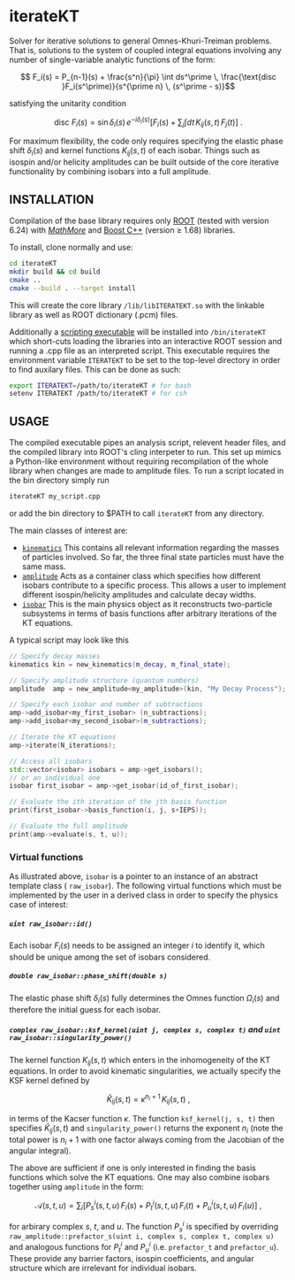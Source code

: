 # iterateKT
Solver for iterative solutions to general Omnes-Khuri-Treiman problems.
That is, solutions to the system of coupled integral equations involving any number of single-variable analytic functions of the form:
```math
    F_i(s) = P_{n-1}(s) + \frac{s^n}{\pi} \int ds^\prime \, \frac{\text{disc }F_i(s^\prime)}{s^{\prime n} \, (s^\prime - s)}
```
satisfying the unitarity condition
```math
    \text{disc }F_i(s) =  \sin\delta_i(s) \, e^{-i\delta_i(s)} \left[ F_i(s) + \sum_{j} \int dt \,  K_{ij}(s,t) \,  F_j(t) \right] ~.
```
For maximum flexibility, the code only requires specifying the elastic phase shift $\delta_i(s)$ and kernel functions $K_{ij}(s,t)$ of each isobar. Things such as isospin and/or helicity amplitudes can be built outside of the core iterative functionality by combining isobars into a full amplitude.

##  INSTALLATION

Compilation of the base library requires only [ROOT](https://root.cern.ch/) (tested with version 6.24) with [*MathMore*](https://root.cern.ch/mathmore-library) and [Boost C++](https://www.boost.org/) (version $\geq$ 1.68) libraries.

To install, clone normally and use:
```bash
cd iterateKT
mkdir build && cd build
cmake ..
cmake --build . --target install
```
This will create the core library `/lib/libITERATEKT.so` with the linkable library as well as ROOT dictionary (.pcm) files. 

Additionally a [scripting executable](./src/cling/iterateKT.cpp) will be installed into `/bin/iterateKT` which short-cuts loading the libraries into an interactive ROOT session and running a .cpp file as an interpreted script.   This executable requires the environment variable `ITERATEKT` to be set to the top-level directory in order to find auxilary files. This can be done as such:
```bash
export ITERATEKT=/path/to/iterateKT # for bash
setenv ITERATEKT /path/to/iterateKT # for csh
```

##  USAGE
The compiled executable pipes an analysis script, relevent header files, and the compiled library into ROOT's cling interpeter to run. 
This set up mimics a Python-like environment without requiring recompilation of the whole library when changes are made to amplitude files. To run a script located in the bin directory simply run 
```bash
iterateKT my_script.cpp
```
or add the bin directory to $PATH to call `iterateKT` from any directory. 

The main classes of interest are:
- [`kinematics`](./src/kinematics.hpp) This contains all relevant information regarding the masses of particles involved. So far, the three final state particles must have the same mass. 
- [`amplitude`](./src/amplitude.hpp) Acts as a container class which specifies how different isobars contribute to a specific process. This allows a user to implement different isospin/helicity amplitudes and calculate decay widths.
- [`isobar`](./src/isobar.hpp) This is the main physics object as it reconstructs two-particle subsystems in terms of basis functions after arbitrary iterations of the KT equations.

A typical script may look like this
```c++
// Specify decay masses
kinematics kin = new_kinematics(m_decay, m_final_state);

// Specify amplitude structure (quantum numbers)
amplitude  amp = new_amplitude<my_amplitude>(kin, "My Decay Process");

// Specify each isobar and number of subtractions
amp->add_isobar<my_first_isobar> (n_subtractions);
amp->add_isobar<my_second_isobar>(m_subtractions);

// Iterate the KT equations
amp->iterate(N_iterations);

// Access all isobars
std::vector<isobar> isobars = amp->get_isobars();
// or an individual one
isobar first_isobar = amp->get_isobar(id_of_first_isobar);

// Evaluate the ith iteration of the jth basis function
print(first_isobar->basis_function(i, j, s+IEPS));

// Evaluate the full amplitude
print(amp->evaluate(s, t, u));
```

### Virtual functions
As illustrated above, `isobar` is a pointer to an instance of an abstract template class ( `raw_isobar`). The following virtual functions which must be implemented by the user in a derived class in order to specify the physics case of interest:

##### `uint raw_isobar::id()`
Each isobar $F_i(s)$ needs to be assigned an integer $i$ to identify it, which should be unique among the set of isobars considered.

##### `double raw_isobar::phase_shift(double s)`
The elastic phase shift $\delta_i(s)$ fully determines the Omnes function $\Omega_i(s)$ and therefore the initial guess for each isobar.

##### `complex raw_isobar::ksf_kernel(uint j, complex s, complex t)` and `uint raw_isobar::singularity_power()`
The kernel function $K_{ij}(s,t)$ which enters in the inhomogeneity of the KT equations. In order to avoid kinematic singularities, we actually specify the KSF kernel defined by
```math
    \hat{K}_{ij}(s,t) = \kappa^{n_i+1} \, K_{ij}(s,t) ~,
```
in terms of the Kacser function $\kappa$. The function `ksf_kernel(j, s, t)` then specifies $\hat{K}_{ij}(s,t)$ and `singularity_power()` returns the exponent $n_i$ (note the total power is $n_i+1$ with one factor always coming from the Jacobian of the angular integral).

The above are sufficient if one is only interested in finding the basis functions which solve the KT equations. One may also combine isobars together using `amplitude` in the form:
```math
\mathcal{A}(s,t,u) = \sum_i \left[P^i_s(s,t,u) \, F_i(s) + P^i_t(s,t,u) \, F_i(t) + P^i_u(s,t,u)\, F_i(u) \right] ~,
```
for arbirary complex $s$, $t$, and $u$. The function $P_s^i$ is specified by overriding  `raw_amplitude::prefactor_s(uint i, complex s, complex t, complex u)` and analogous functions for $P_t^i$ and $P_u^i$ (i.e. `prefactor_t` and `prefactor_u`). These provide any barrier factors, isospin coefficients, and angular structure which are irrelevant for individual isobars. 


